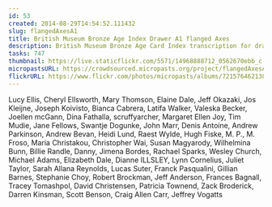 ```yaml
---
id: 53
created: 2014-08-29T14:54:52.111432
slug: flangedAxesA1
title: British Museum Bronze Age Index Drawer A1 flanged Axes
description: British Museum Bronze Age Card Index transcription for drawer A1 flanged Axes.
tasks: 747
thumbnail: https://live.staticflickr.com/5571/14968888712_0562670ebb_c.jpg
micropastsURL: https://crowdsourced.micropasts.org/project/flangedAxesA1
flickrURL: https://www.flickr.com/photos/micropasts/albums/72157646213887899
---
```

Lucy Ellis, Cheryl Ellsworth, Mary Thomson, Elaine Dale, Jeff Okazaki, Jos Kleijne, Joseph Koivisto, Bianca Cabrera, Latifa Walker, Valeska Becker, Joellen mcGann, Dina Fathalla, scruffyarcher, Margaret Ellen Joy, Tim Mudie, Jane Fellows, Swantje Dogunke, John Marr, Denis Antoine, Andrew Parkinson, Andrew Bevan, Heidi Lund, Raest Wylde, Hugh Fiske, M. P., M. Froso, Maria Christakou, Christopher Wai, Susan Magyarody, Wilhelmina Bunn, Billie Randle, Danny, Jimena Bordes, Rachael Sparks, Wesley Church, Michael Adams, Elizabeth Dale, Dianne ILLSLEY, Lynn Cornelius, Juliet Taylor, Sarah Allana Reynolds, Lucas Suter, Franck Pasqualini, Gillian Barnes, Stephanie Choy, Robert Brockman, Jeff Anderson, Frances Bagnall, Tracey Tomashpol, David Christensen, Patricia Townend, Zack Broderick, Darren Kinsman, Scott Benson, Craig Allen Carr, Jeffrey Vogatts
